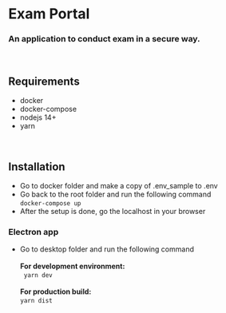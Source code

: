 # **Exam Portal**

### An application to conduct exam in a secure way.

<br>

## **Requirements**

- docker
- docker-compose
- nodejs 14+
- yarn

<br>

## **Installation**

- Go to docker folder and make a copy of .env_sample to .env
- Go back to the root folder and run the following command
  <br>
  `docker-compose up`
- After the setup is done, go the localhost in your browser

### **Electron app**

- Go to desktop folder and run the following command <br><br>
  **For development environment:**
  <br>
  ` yarn dev`
  <br>
  <br>
  **For production build:**
  <br>
  `yarn dist`
